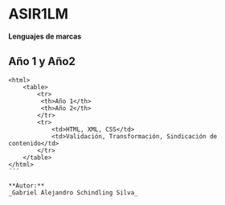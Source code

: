 # ASIR1LM
**Lenguajes de marcas**

## Año 1 y Año2
```
<html>
    <table>
        <tr>
         <th>Año 1</th>
         <th>Año 2</th>
        </tr>
        <tr>
            <td>HTML, XML, CSS</td>
            <td>Validación, Transformación, Sindicación de contenido</td>
        </tr>
    </table>
</html>
´´´

**Autor:**
_Gabriel Alejandro Schindling Silva_
